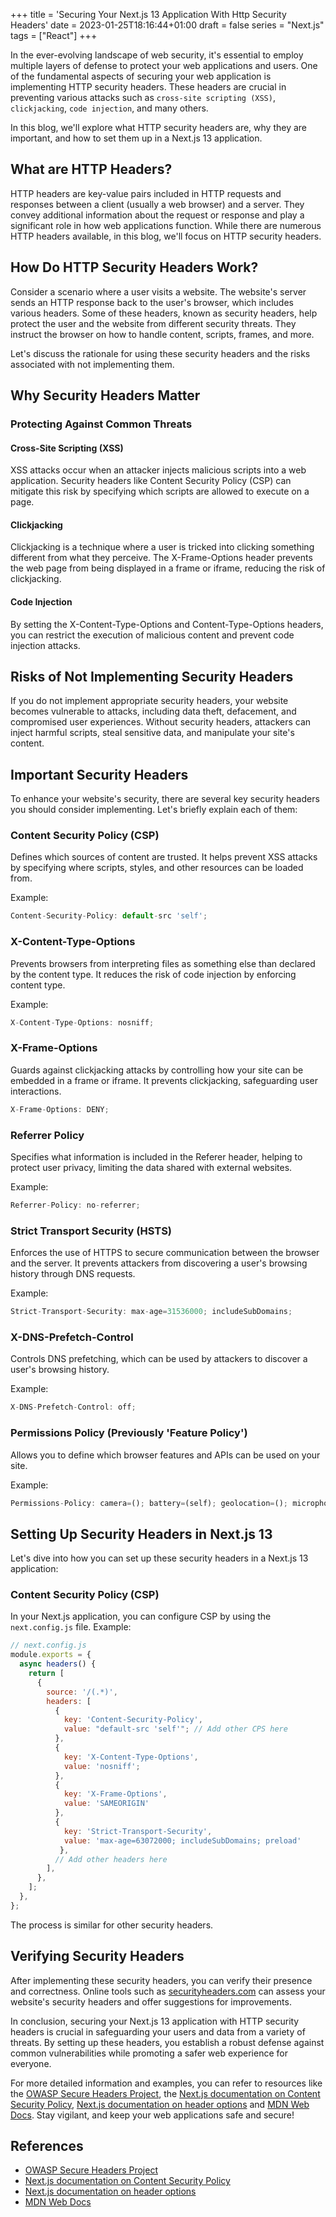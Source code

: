 +++
title = 'Securing Your Next.js 13 Application With Http Security Headers'
date = 2023-01-25T18:16:44+01:00
draft = false
series = "Next.js"
tags = ["React"]
+++

In the ever-evolving landscape of web security, it's essential to employ multiple layers of defense to protect your web applications and users. One of the fundamental aspects of securing your web application is implementing HTTP security headers. These headers are crucial in preventing various attacks such as `cross-site scripting (XSS)`, `clickjacking`, `code injection`, and many others.

In this blog, we'll explore what HTTP security headers are, why they are important, and how to set them up in a Next.js 13 application.

## What are HTTP Headers?

HTTP headers are key-value pairs included in HTTP requests and responses between a client (usually a web browser) and a server. They convey additional information about the request or response and play a significant role in how web applications function. While there are numerous HTTP headers available, in this blog, we'll focus on HTTP security headers.

## How Do HTTP Security Headers Work?

Consider a scenario where a user visits a website. The website's server sends an HTTP response back to the user's browser, which includes various headers. Some of these headers, known as security headers, help protect the user and the website from different security threats. They instruct the browser on how to handle content, scripts, frames, and more.

Let's discuss the rationale for using these security headers and the risks associated with not implementing them.

## Why Security Headers Matter

### Protecting Against Common Threats

#### Cross-Site Scripting (XSS)

XSS attacks occur when an attacker injects malicious scripts into a web application. Security headers like Content Security Policy (CSP) can mitigate this risk by specifying which scripts are allowed to execute on a page.

#### Clickjacking

Clickjacking is a technique where a user is tricked into clicking something different from what they perceive. The X-Frame-Options header prevents the web page from being displayed in a frame or iframe, reducing the risk of clickjacking.

#### Code Injection

By setting the X-Content-Type-Options and Content-Type-Options headers, you can restrict the execution of malicious content and prevent code injection attacks.

## Risks of Not Implementing Security Headers

If you do not implement appropriate security headers, your website becomes vulnerable to attacks, including data theft, defacement, and compromised user experiences. Without security headers, attackers can inject harmful scripts, steal sensitive data, and manipulate your site's content.

## Important Security Headers

To enhance your website's security, there are several key security headers you should consider implementing. Let's briefly explain each of them:

### Content Security Policy (CSP)

Defines which sources of content are trusted. It helps prevent XSS attacks by specifying where scripts, styles, and other resources can be loaded from.

Example:

```js
Content-Security-Policy: default-src 'self';
```

### X-Content-Type-Options

Prevents browsers from interpreting files as something else than declared by the content type. It reduces the risk of code injection by enforcing content type.

Example:

```js
X-Content-Type-Options: nosniff;
```

### X-Frame-Options

Guards against clickjacking attacks by controlling how your site can be embedded in a frame or iframe. It prevents clickjacking, safeguarding user interactions.

```js
X-Frame-Options: DENY;
```

### Referrer Policy

Specifies what information is included in the Referer header, helping to protect user privacy, limiting the data shared with external websites.

Example:

```js
Referrer-Policy: no-referrer;
```

### Strict Transport Security (HSTS)

Enforces the use of HTTPS to secure communication between the browser and the server. It prevents attackers from discovering a user's browsing history through DNS requests.

Example:

```js
Strict-Transport-Security: max-age=31536000; includeSubDomains;
```

### X-DNS-Prefetch-Control

Controls DNS prefetching, which can be used by attackers to discover a user's browsing history.

Example:

```js
X-DNS-Prefetch-Control: off;
```

### Permissions Policy (Previously 'Feature Policy')

Allows you to define which browser features and APIs can be used on your site.

Example:

```js
Permissions-Policy: camera=(); battery=(self); geolocation=(); microphone=('https://example.com');
```

## Setting Up Security Headers in Next.js 13

Let's dive into how you can set up these security headers in a Next.js 13 application:

### Content Security Policy (CSP)

In your Next.js application, you can configure CSP by using the `next.config.js` file. Example:

```js
// next.config.js
module.exports = {
  async headers() {
    return [
      {
        source: '/(.*)',
        headers: [
          {
            key: 'Content-Security-Policy',
            value: "default-src 'self'"; // Add other CPS here
          },
          {
            key: 'X-Content-Type-Options',
            value: 'nosniff';
          },
          {
            key: 'X-Frame-Options',
            value: 'SAMEORIGIN'
          },
          {
            key: 'Strict-Transport-Security',
            value: 'max-age=63072000; includeSubDomains; preload'
           },
          // Add other headers here
        ],
      },
    ];
  },
};
```

The process is similar for other security headers.

## Verifying Security Headers

After implementing these security headers, you can verify their presence and correctness. Online tools such as [securityheaders.com](https://securityheaders.com/) can assess your website's security headers and offer suggestions for improvements.

In conclusion, securing your Next.js 13 application with HTTP security headers is crucial in safeguarding your users and data from a variety of threats. By setting up these headers, you establish a robust defense against common vulnerabilities while promoting a safer web experience for everyone.

For more detailed information and examples, you can refer to resources like the [OWASP Secure Headers Project](https://owasp.org/www-project-secure-headers/), the [Next.js documentation on Content Security Policy](https://nextjs.org/docs/pages/building-your-application/configuring/content-security-policy), [Next.js documentation on header options](https://nextjs.org/docs/pages/api-reference/next-config-js/headers#options) and [MDN Web Docs](https://developer.mozilla.org/en-US/docs/Web/HTTP/Headers#security). Stay vigilant, and keep your web applications safe and secure!

## References

- [OWASP Secure Headers Project](https://owasp.org/www-project-secure-headers/)
- [Next.js documentation on Content Security Policy](https://nextjs.org/docs/pages/building-your-application/configuring/content-security-policy)
- [Next.js documentation on header options](https://nextjs.org/docs/pages/api-reference/next-config-js/headers#options)
- [MDN Web Docs](https://developer.mozilla.org/en-US/docs/Web/HTTP/Headers#security)
